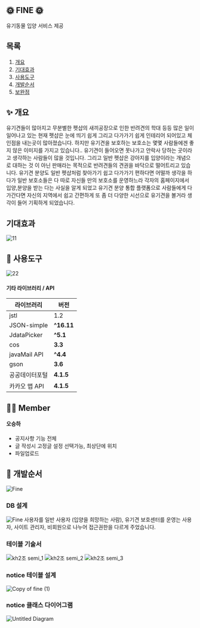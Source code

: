 ## 🌞 FINE 🌞
유기동물 입양 서비스 제공

## 목록 
1. [개요](#개요)
2. [기대효과](#기대효과)
3. [사용도구](#-사용도구)
4. [개발순서](#-개발순서)
5. [보완점](#-보완점)

##  ✨ 개요
유기견들이 많아지고 무분별한 펫샵의 새끼공장으로 인한 반려견의 학대 등등 많은 일이 일어나고 있는 현재 펫샵은 눈에 띄기 쉽게 그리고 다가가기 쉽게 인테리어 되어있고 체인점을 내는곳이 많아졌습니다. 
하지만 유기견을 보호하는 보호소는 몇몇 사람들에겐 좋지 않은 이미지를 가지고 있습니다.. 유기견이 들어오면 못나가고 안락사 당하는 곳이라고 생각하는 사람들이 많을 것입니다. 그리고 일반 펫샵은 강아지를 입양이라는 개념으로 대하는 것 이 아닌 판매라는 목적으로 반려견들의 견권을 바닥으로 떨어트리고 있습니다.
유기견 분양도 일반 펫샵처럼 찾아가기 쉽고 다가가기 편하다면 어떨까 생각을 하다가 일반 보호소들은 다 따로 자신들 만의 보호소를 운영하느라 각자의 홈페이지에서 입양,분양을 받는 다는 사실을 알게 되었고 유기견 분양 통합 플랫폼으로 사람들에게 다가간다면 자신의 지역에서 쉽고 간편하게 또 좀 더 다양한 시선으로 유기견을 볼거라 생각이 들어 기획하게 되었습니다.
## 기대효과
![11](https://user-images.githubusercontent.com/69295153/106466895-43a05e00-64df-11eb-8310-cacb2e494dfa.PNG)

##  🔧 사용도구
![22](https://user-images.githubusercontent.com/69295153/106466899-44d18b00-64df-11eb-9144-ca27739c153f.PNG)

#### 기타 라이브러리 / API

| 라이브러리                      | 버전       |
| ------------------------------ | ---------- |
| jstl                           | 1.2        |
| JSON-simple                    | **^16.11** |
| JdataPicker                    | **^5.1**   |
| cos                            | **3.3**    |
| javaMail API                   | **^4.4**   |
| gson                           | **3.6**    |
| 공공데이터포털                  | **4.1.5**  |
| 카카오 맵 API                  | **4.1.5**  |


## 👩‍💻 Member 

#### 오승하
- 공지사항 기능 전체
- 글 작성시 고정글 설정 선택가능, 최상단에 위치
- 파일업로드


##  🔧 개발순서
![Fine](https://user-images.githubusercontent.com/69295153/106555996-fa452280-6561-11eb-8402-275fefdcea22.jpg)

### DB 설계
![Fine](https://user-images.githubusercontent.com/69295153/106556224-6a53a880-6562-11eb-9067-943cb968e624.png)
사용자를 일반 사용자 (입양을 희망하는 사람), 유기견 보호센터를 운영는 사용자, 사이트 관리자, 비회원으로 나누어 접근권한을 다르게 주었습니다. 

### 테이블 기술서
![kh2조 semi_1](https://user-images.githubusercontent.com/69295153/106628659-6143f500-65bd-11eb-9410-fb32a3e1f782.jpg)
![kh2조 semi_2](https://user-images.githubusercontent.com/69295153/106628663-62752200-65bd-11eb-9b1d-0021e40a35b1.jpg)
![kh2조 semi_3](https://user-images.githubusercontent.com/69295153/106628665-630db880-65bd-11eb-9f7b-77147828e2a9.jpg)

### notice 테이블 설계
![Copy of fine (1)](https://user-images.githubusercontent.com/69295153/106625198-cdbcf500-65b9-11eb-8d8d-5b2bf0f4b582.png)

### notice 클래스 다이어그램
![Untitled Diagram](https://user-images.githubusercontent.com/69295153/106564533-ae4daa00-6570-11eb-8ce7-e412ecd999c2.png)


